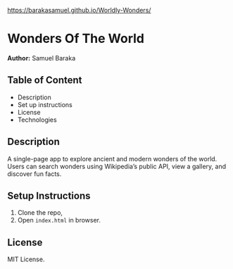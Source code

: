 https://barakasamuel.github.io/Worldly-Wonders/

# Wonders Of The World 
**Author:** Samuel Baraka  

## Table of Content
- Description
- Set up instructions
- License
- Technologies

## Description
A single-page app to explore ancient and modern wonders of the world. Users can search wonders using Wikipedia’s public API, view a gallery, and discover fun facts.

## Setup Instructions
1. Clone the repo,
2. Open `index.html` in browser.


## License
MIT License.
